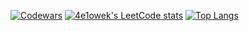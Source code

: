 <div>
  <img href="https://github.com/atvKail/CodeforcesStats/blob/main/output/light_card.svg">
  
  [![Codewars](https://github.r2v.ch/codewars?user=4e1&top_languages=true)](https://www.codewars.com/users/4e1)
  [![4e1owek's LeetCode stats](https://leetcode-stats-six.vercel.app/?username=atvKail&theme=dark)]([https://fasthub.cc/KnlnKS/leetcode-stats])
  [![Top Langs](https://github-readme-stats.vercel.app/api/top-langs/?username=atvKail&layout=compact)](https://fasthub.cc/anuraghazra/github-readme-stats)
  
</div>
